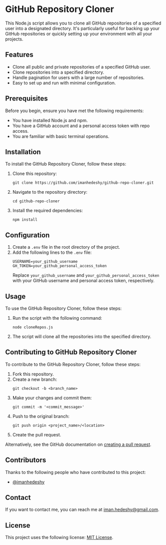 
# GitHub Repository Cloner

This Node.js script allows you to clone all GitHub repositories of a specified user into a designated directory. It's particularly useful for backing up your GitHub repositories or quickly setting up your environment with all your projects.

## Features

- Clone all public and private repositories of a specified GitHub user.
- Clone repositories into a specified directory.
- Handle pagination for users with a large number of repositories.
- Easy to set up and run with minimal configuration.

## Prerequisites

Before you begin, ensure you have met the following requirements:

- You have installed Node.js and npm.
- You have a GitHub account and a personal access token with repo access.
- You are familiar with basic terminal operations.

## Installation

To install the GitHub Repository Cloner, follow these steps:

1. Clone this repository:
   ```
   git clone https://github.com/imanhedeshy/github-repo-cloner.git
   ```
2. Navigate to the repository directory:
   ```
   cd github-repo-cloner
   ```
3. Install the required dependencies:
   ```
   npm install
   ```

## Configuration

1. Create a `.env` file in the root directory of the project.
2. Add the following lines to the `.env` file:
   ```
   USERNAME=your_github_username
   GH_TOKEN=your_github_personal_access_token
   ```
   Replace `your_github_username` and `your_github_personal_access_token` with your GitHub username and personal access token, respectively.

## Usage

To use the GitHub Repository Cloner, follow these steps:

1. Run the script with the following command:
   ```
   node cloneRepos.js
   ```
2. The script will clone all the repositories into the specified directory.

## Contributing to GitHub Repository Cloner

To contribute to the GitHub Repository Cloner, follow these steps:

1. Fork this repository.
2. Create a new branch: 
   ```
   git checkout -b <branch_name>
   ```
3. Make your changes and commit them: 
   ```
   git commit -m '<commit_message>'
   ```
4. Push to the original branch: 
   ```
   git push origin <project_name>/<location>
   ```
5. Create the pull request.

Alternatively, see the GitHub documentation on [creating a pull request](https://help.github.com/articles/creating-a-pull-request/).

## Contributors

Thanks to the following people who have contributed to this project:

- [@imanhedeshy](https://github.com/imanhedeshy)

## Contact

If you want to contact me, you can reach me at [iman.hedeshy@gmail.com](mailto:iman.hedeshy@gmail.com).

## License

This project uses the following license: [MIT License](<LICENSE.md>).
